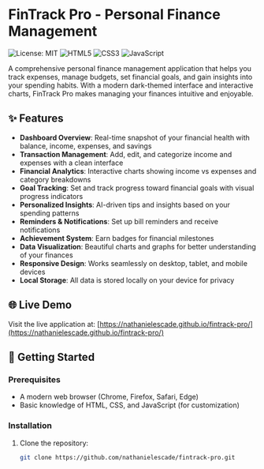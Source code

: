 # FinTrack Pro - Personal Finance Management

![License: MIT](https://img.shields.io/badge/License-MIT-blue.svg)
![HTML5](https://img.shields.io/badge/HTML5-E34F26?style=flat&logo=html5&logoColor=white)
![CSS3](https://img.shields.io/badge/CSS3-1572B6?style=flat&logo=css3&logoColor=white)
![JavaScript](https://img.shields.io/badge/JavaScript-F7DF1E?style=flat&logo=javascript&logoColor=white)

A comprehensive personal finance management application that helps you track expenses, manage budgets, set financial goals, and gain insights into your spending habits. With a modern dark-themed interface and interactive charts, FinTrack Pro makes managing your finances intuitive and enjoyable.

## ✨ Features

- **Dashboard Overview**: Real-time snapshot of your financial health with balance, income, expenses, and savings
- **Transaction Management**: Add, edit, and categorize income and expenses with a clean interface
- **Financial Analytics**: Interactive charts showing income vs expenses and category breakdowns
- **Goal Tracking**: Set and track progress toward financial goals with visual progress indicators
- **Personalized Insights**: AI-driven tips and insights based on your spending patterns
- **Reminders & Notifications**: Set up bill reminders and receive notifications
- **Achievement System**: Earn badges for financial milestones
- **Data Visualization**: Beautiful charts and graphs for better understanding of your finances
- **Responsive Design**: Works seamlessly on desktop, tablet, and mobile devices
- **Local Storage**: All data is stored locally on your device for privacy

## 🌐 Live Demo

Visit the live application at: [https://nathanielescade.github.io/fintrack-pro/](https://nathanielescade.github.io/fintrack-pro/)

## 🚀 Getting Started

### Prerequisites

- A modern web browser (Chrome, Firefox, Safari, Edge)
- Basic knowledge of HTML, CSS, and JavaScript (for customization)

### Installation

1. Clone the repository:
   ```bash
   git clone https://github.com/nathanielescade/fintrack-pro.git
